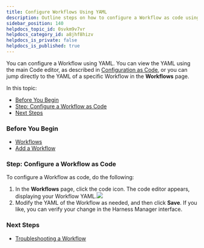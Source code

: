 ```yaml
---
title: Configure Workflows Using YAML
description: Outline steps on how to configure a Workflow as code using YAML.
sidebar_position: 140
helpdocs_topic_id: 0svkm9v7vr
helpdocs_category_id: a8jhf8hizv
helpdocs_is_private: false
helpdocs_is_published: true
---
```


You can configure a Workflow using YAML. You can view the YAML using the main Code editor, as described in [Configuration as Code](../../../firstgen-platform/config-as-code/configuration-as-code.md), or you can jump directly to the YAML of a specific Workflow in the **Workflows** page.

In this topic:

* [Before You Begin](#before_you_begin)
* [Step: Configure a Workflow as Code](#configure_yaml)
* [Next Steps](#next_steps)


### Before You Begin

* [Workflows](workflow-configuration.md)
* [Add a Workflow](tags-how-tos.md)


### Step: Configure a Workflow as Code

To configure a Workflow as code, do the following:

1. In the **Workflows** page, click the code icon. The code editor appears, displaying your Workflow YAML.![](./static/configure-workflow-using-yaml-12.png)
2. Modify the YAML of the Workflow as needed, and then click **Save**. If you like, you can verify your change in the Harness Manager interface.


### Next Steps

* [Troubleshooting a Workflow](https://docs.harness.io/article/y00dt1l4jl-troubleshooting-a-workflow)

